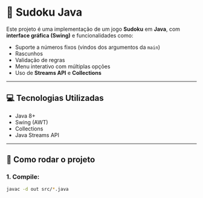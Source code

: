 # 🧩 Sudoku Java

Este projeto é uma implementação de um jogo **Sudoku** em **Java**, com **interface gráfica (Swing)** e funcionalidades como:

- Suporte a números fixos (vindos dos argumentos da `main`)
- Rascunhos
- Validação de regras
- Menu interativo com múltiplas opções
- Uso de **Streams API** e **Collections**

---

## 💻 Tecnologias Utilizadas

- Java 8+
- Swing (AWT)
- Collections
- Java Streams API

---

## 🧠 Como rodar o projeto

### 1. Compile:

```bash
javac -d out src/*.java
